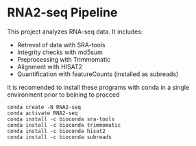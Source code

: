 # RNA2-seq Pipeline

This project analyzes RNA-seq data. It includes:
- Retreval of data with SRA-tools
- Integrity checks with md5sum
- Preprocessing with Trimmomatic
- Alignment with HISAT2
- Quantification with featureCounts (installed as subreads)

It is recomended to install these programs with conda in a single environment prior to beining to procced
```
conda create -N RNA2-seq
conda activate RNA2-seq
conda install -c bioconda sra-tools
conda install -c bioconda trimmomatic
conda install -c bioconda hisat2
conda install -c bioconda subreads
```



